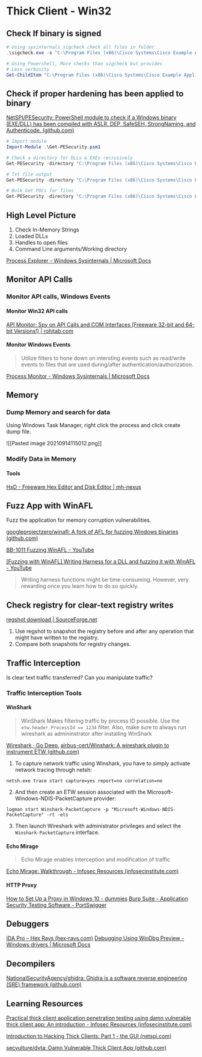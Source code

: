 # Thick Client - Win32
## Check If binary is signed
```powershell
# Using sysinternals sigcheck check all files in folder
.\sigcheck.exe -s "C:\Program Files (x86)\Cisco Systems\Cisco Example Application" > 'C:\work\telecom\Cisco Example Application\sigcheck.txt'

# Using Powershell, More checks than sigcheck but provides 
# Less verbosity
Get-ChildItem "C:\Program Files (x86)\Cisco Systems\Cisco Example Application" -Recurse | ForEach-object {Get-AuthenticodeSignature $_.FullName -erroraction 'silentlycontinue'} | Where-Object {$_.status -ne "Valid" -and $_.status -ne "UnknownError"} | fl *
```

## Check if proper hardening has been applied to binary
[NetSPI/PESecurity: PowerShell module to check if a Windows binary (EXE/DLL) has been compiled with ASLR, DEP, SafeSEH, StrongNaming, and Authenticode. (github.com)](https://github.com/NetSPI/PESecurity)
```powershell
# Import module
Import-Module .\Get-PESecurity.psm1

# Check a directory for DLLs & EXEs recrusively 
Get-PESecurity -directory "C:\Program Files (x86)\Cisco Systems\Cisco Example Application"  -recursive | Export-Csv PESecurity.csv

# Txt file output
Get-PESecurity -directory "C:\Program Files (x86)\Cisco Systems\Cisco Example Application"  -recursive > .\PESecurity.txt

# Bulk Get POCs for files
Get-PESecurity -directory "C:\Program Files (x86)\Cisco Systems\Cisco Example Application"  -Recursive | Where-Object {$_.ControlFlowGuard -ne "True" } | ForEach-Object {write-output $_.FileName} > 'C:\work\telecom\Cisco Example Application\ControlFlowGuardModules.txt'
```

## High Level Picture
1. Check In-Memory Strings
2.  Loaded DLLs
3.  Handles to open files
4.  Command Line arguments/Working directory

[Process Explorer - Windows Sysinternals | Microsoft Docs](https://docs.microsoft.com/en-us/sysinternals/downloads/process-explorer)


## Monitor API Calls
### Monitor API calls,  Windows Events
#### Monitor Win32 API calls
[API Monitor: Spy on API Calls and COM Interfaces (Freeware 32-bit and 64-bit Versions!) | rohitab.com](http://www.rohitab.com/apimonitor)

#### Monitor Windows Events
> Utilize filters to hone down on intersting events such as read/write events to files that are used during/after authentication/authorization.

[Process Monitor - Windows Sysinternals | Microsoft Docs](https://docs.microsoft.com/en-us/sysinternals/downloads/procmon)

## Memory
### Dump Memory and search for data
Using Windows Task Manager, right click the process and click create dump file.

![[Pasted image 20210914115012.png]]

### Modify Data in Memory
#### Tools
[HxD - Freeware Hex Editor and Disk Editor | mh-nexus](https://mh-nexus.de/en/hxd/)


## Fuzz App with WinAFL
Fuzz the application  for memory corruption vulnerabilities.

[googleprojectzero/winafl: A fork of AFL for fuzzing Windows binaries (github.com)](https://github.com/googleprojectzero/winafl)

[BB-1011 Fuzzing WinAFL - YouTube](https://www.youtube.com/watch?v=m7tJkeW6H58)

[[Fuzzing with WinAFL] Writing Harness for a DLL and fuzzing it with WinAFL - YouTube](https://www.youtube.com/watch?v=XeN3M0sK9GA)

> Writing harness functions might be time-consuming. However, very rewarding once you learn how to do so quickly.

## Check registry for clear-text registry writes
[regshot download | SourceForge.net](https://sourceforge.net/projects/regshot/)
1. Use regshot to snapshot the registry before and after any operation that might have written to the registry.
2. Compare both snapshots for registry changes.

## Traffic Interception
Is clear text traffic transferred?
Can you manipulate traffic?

### Traffic Interception Tools
#### WinShark
> WinShark Makes filtering traffic by process ID possible. Use the `etw.header.ProcessId == 1234` filter. Also, make sure to always run wireshark as admininstrator after installing WinShark

[Wireshark · Go Deep.](https://www.wireshark.org/)
[airbus-cert/Winshark: A wireshark plugin to instrument ETW (github.com)](https://github.com/airbus-cert/Winshark)

1. To capture network traffic using Winshark, you have to simply activate network tracing through netsh:
```batch
netsh.exe trace start capture=yes report=no correlation=no
```

2. And then create an ETW session associated with the Microsoft-Windows-NDIS-PacketCapture provider:
```batch
logman start Winshark-PacketCapture -p "Microsoft-Windows-NDIS-PacketCapture" -rt -ets
```

3. Then launch Wireshark with administrator privileges and select the `Winshark-PacketCapture` interface.

#### Echo Mirage
> Echo Mirage enables interception and modification of traffic

[Echo Mirage: Walkthrough - Infosec Resources (infosecinstitute.com)](https://resources.infosecinstitute.com/topic/echo-mirage-walkthrough/)

#### HTTP Proxy
[How to Set Up a Proxy in Windows 10 - dummies](https://www.dummies.com/computers/operating-systems/windows-10/how-to-set-up-a-proxy-in-windows-10/)
[Burp Suite - Application Security Testing Software - PortSwigger](https://portswigger.net/burp)

## Debuggers
[IDA Pro – Hex Rays (hex-rays.com)](https://hex-rays.com/ida-pro/)
[Debugging Using WinDbg Preview - Windows drivers | Microsoft Docs](https://docs.microsoft.com/en-us/windows-hardware/drivers/debugger/debugging-using-windbg-preview#:~:text=WinDbg%20Preview%20is%20the%20latest,data%20model%20front%20and%20center.)

## Decompilers
[NationalSecurityAgency/ghidra: Ghidra is a software reverse engineering (SRE) framework (github.com)](https://github.com/NationalSecurityAgency/ghidra)

## Learning Resources
[Practical thick client application penetration testing using damn vulnerable thick client app: An introduction - Infosec Resources (infosecinstitute.com)](https://resources.infosecinstitute.com/topic/practical-thick-client-application-penetration-testing-using-damn-vulnerable-thick-client-app-part-1/)

[Introduction to Hacking Thick Clients: Part 1 - the GUI (netspi.com)](https://www.netspi.com/blog/technical/thick-application-penetration-testing/introduction-to-hacking-thick-clients-part-1-the-gui/)

[secvulture/dvta: Damn Vulnerable Thick Client App (github.com)](https://github.com/secvulture/dvta)